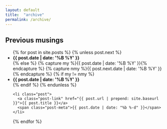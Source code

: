 ```yaml
---
layout: default
title:  "archive"
permalink: /archive/
---
```


<h2>Previous musings</h2>

<ul class="post-list post-archives">
  {% for post in site.posts %}
    {% unless post.next %}
      <li class="group"><strong>{{ post.date | date: '%B %Y' }}</strong></li>
    {% else %}
      {% capture my %}{{ post.date | date: '%B %Y' }}{% endcapture %}
      {% capture nmy %}{{ post.next.date | date: '%B %Y' }}{% endcapture %}
      {% if my != nmy %}
        <li class="group"><strong>{{ post.date | date: '%B %Y' }}</strong></li>
      {% endif %}
    {% endunless %}

    <li class="post">
      <a class="post-link" href="{{ post.url | prepend: site.baseurl }}">{{ post.title }}</a>
      <span class="post-meta">{{ post.date | date: "%b %-d" }}</span>
    </li>
  {% endfor %}
</ul>